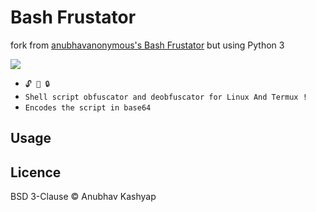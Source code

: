 # Bash Frustator

fork from [anubhavanonymous's Bash Frustator](https://github.com/anubhavanonymous/Bash_Frustator) but using Python 3

<img src="logo.jpg"><br>

* `🔓 🔐 🔒`<br />
* `Shell script obfuscator and deobfuscator for Linux And Termux !`
* `Encodes the script in base64`

## Usage


## Licence
BSD 3-Clause © Anubhav Kashyap
